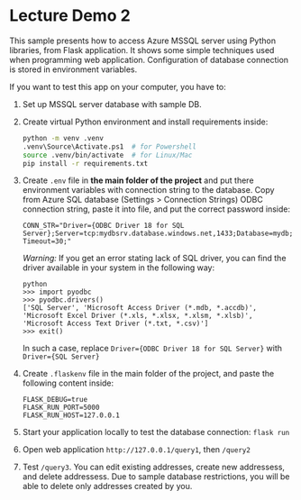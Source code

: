 # Lecture Demo 2
This sample presents how to access Azure MSSQL server using Python libraries, from Flask application. It shows some simple techniques used when programming web application.
Configuration of database connection is stored in environment variables.

If you want to test this app on your computer, you have to:

1. Set up MSSQL server database with sample DB.
2. Create virtual Python environment and install requirements inside:

   ```sh
   python -m venv .venv
   .venv\Source\Activate.ps1  # for Powershell
   source .venv/bin/activate  # for Linux/Mac
   pip install -r requirements.txt
   ```
4. Create `.env` file in **the main folder of the project** and put there environment variables with connection string to the database. Copy from Azure SQL database (Settings > Connection Strings) ODBC connection string, paste it into file, and put the correct password inside:

    ```
    CONN_STR="Driver={ODBC Driver 18 for SQL Server};Server=tcp:mydbsrv.database.windows.net,1433;Database=mydb;Uid=myadmin;Pwd=mypassw23!;Encrypt=yes;TrustServerCertificate=no;Connection Timeout=30;"
    ```

    *Warning:* If you get an error stating lack of SQL driver, you can find the driver available in your system in the following way:

    ```
    python
    >>> import pyodbc
    >>> pyodbc.drivers()
    ['SQL Server', 'Microsoft Access Driver (*.mdb, *.accdb)', 'Microsoft Excel Driver (*.xls, *.xlsx, *.xlsm, *.xlsb)', 'Microsoft Access Text Driver (*.txt, *.csv)']
    >>> exit()
    ```
    
    In such a case, replace `Driver={ODBC Driver 18 for SQL Server}` with `Driver={SQL Server}`

5. Create `.flaskenv` file in the main folder of the project, and paste the following content inside:

    ```
    FLASK_DEBUG=true
    FLASK_RUN_PORT=5000
    FLASK_RUN_HOST=127.0.0.1
    ```

6. Start your application locally to test the database connection: `flask run`

7. Open web application `http://127.0.0.1/query1`, then `/query2`

8. Test `/query3`. You can edit existing addresses, create new addressess, and delete addressess. Due to sample database restrictions, you will be able to delete only addresses created by you.

